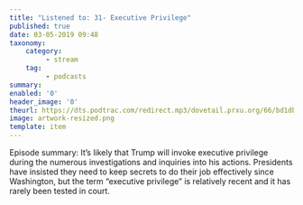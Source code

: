 ```yaml
---
title: "Listened to: 31- Executive Privilege"
published: true
date: 03-05-2019 09:48
taxonomy:
    category:
         - stream
    tag:
         - podcasts
summary:
enabled: '0'
header_image: '0'
theurl: https://dts.podtrac.com/redirect.mp3/dovetail.prxu.org/66/bd1db927-72ec-42a7-9c73-82ab1e195d36/TCL_31_Executive_Privilege_pt01.mp3
image: artwork-resized.png
template: item
---
```

 
Episode summary: It’s likely that Trump will invoke executive privilege during the numerous investigations and inquiries into his actions. Presidents have insisted they need to keep secrets to do their job effectively since Washington, but the term “executive privilege” is relatively recent and it has rarely been tested in court.

